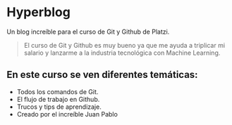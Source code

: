 # Hyperblog
Un blog increíble para el curso de Git y Github de Platzi.
>El curso de Git y Github es muy bueno ya que me ayuda a triplicar mi salario y lanzarme a la industria tecnológica con Machine Learning.

## En este curso se ven diferentes temáticas:
* Todos los comandos de Git.
* El flujo de trabajo en Github.
* Trucos y tips de aprendizaje.
* Creado por el increíble Juan Pablo
